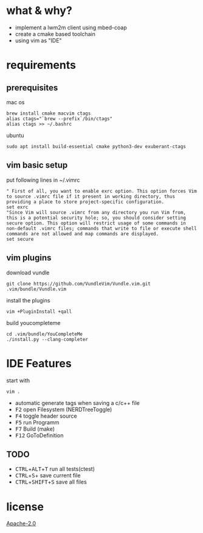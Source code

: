 # what & why?

* implement a lwm2m client using mbed-coap
* create a cmake based toolchain
* using vim as "IDE"

# requirements

## prerequisites

mac os
~~~
brew install cmake macvim ctags
alias ctags="`brew --prefix`/bin/ctags"
alias ctags >> ~/.bashrc
~~~

ubuntu
~~~
sudo apt install build-essential cmake python3-dev exuberant-ctags
~~~

## vim basic setup

put following lines in ~/.vimrc
~~~
" First of all, you want to enable exrc option. This option forces Vim to source .vimrc file if it present in working directory, thus providing a place to store project-specific configuration.
set exrc
"Since Vim will source .vimrc from any directory you run Vim from, this is a potential security hole; so, you should consider setting secure option. This option will restrict usage of some commands in non-default .vimrc files; commands that write to file or execute shell commands are not allowed and map commands are displayed.
set secure
~~~

## vim plugins

download vundle
~~~
git clone https://github.com/VundleVim/Vundle.vim.git .vim/bundle/Vundle.vim
~~~

install the plugins
~~~
vim +PluginInstall +qall
~~~

build youcompleteme
~~~
cd .vim/bundle/YouCompleteMe
./install.py --clang-completer
~~~

# IDE Features

start with
~~~
vim .
~~~

* automatic generate tags when saving a c/c++ file
* <kbd>F2</kbd> open Filesystem (NERDTreeToggle)
* <kbd>F4</kbd> toggle header source
* <kbd>F5</kbd> run Programm
* <kbd>F7</kbd>  Build (make)
* <kbd>F12</kbd>  GoToDefinition

## TODO

* <kbd>CTRL</kbd>+<kbd>ALT</kbd>+<kbd>T</kbd> run all tests(ctest)
* <kbd>CTRL</kbd>+<kbd>S</kbd>+ save current file
* <kbd>CTRL</kbd>+<kbd>SHIFT</kbd>+<kbd>S</kbd> save all files


# license

[Apache-2.0](https://www.apache.org/licenses/LICENSE-2.0.txt)

